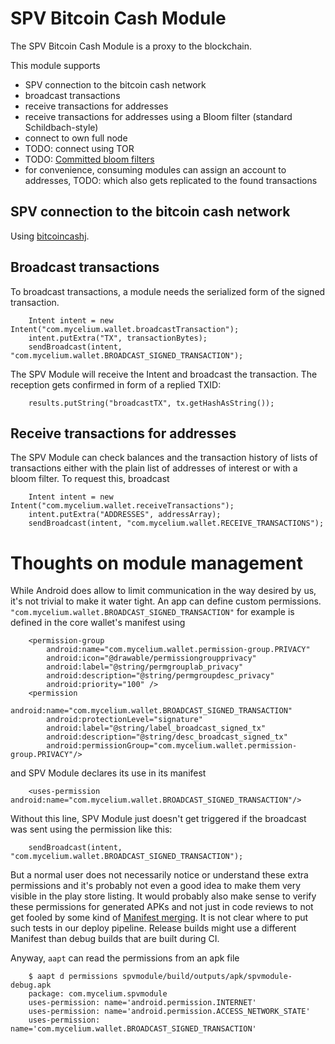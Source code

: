 # SPV Bitcoin Cash Module

The SPV Bitcoin Cash Module is a proxy to the blockchain.

This module supports

* SPV connection to the bitcoin cash network
* broadcast transactions
* receive transactions for addresses
* receive transactions for addresses using a Bloom filter (standard Schildbach-style)
* connect to own full node
* TODO: connect using TOR
* TODO: [Committed bloom filters](https://lists.linuxfoundation.org/pipermail/bitcoin-dev/2016-May/012636.html)
* for convenience, consuming modules can assign an account to addresses, TODO: which also gets replicated to the found transactions

## SPV connection to the bitcoin cash network

Using [bitcoincashj](https://github.com/mycelium-com/bitcoincashj/tree/multiple-hd-accounts).

## Broadcast transactions

To broadcast transactions, a module needs the serialized form of the signed transaction.

        Intent intent = new Intent("com.mycelium.wallet.broadcastTransaction");
        intent.putExtra("TX", transactionBytes);
        sendBroadcast(intent, "com.mycelium.wallet.BROADCAST_SIGNED_TRANSACTION");

The SPV Module will receive the Intent and broadcast the transaction.
The reception gets confirmed in form of a replied TXID:

        results.putString("broadcastTX", tx.getHashAsString());

## Receive transactions for addresses

The SPV Module can check balances and the transaction history of lists of transactions either with
the plain list of addresses of interest or with a bloom filter.
To request this, broadcast

        Intent intent = new Intent("com.mycelium.wallet.receiveTransactions");
        intent.putExtra("ADDRESSES", addressArray);
        sendBroadcast(intent, "com.mycelium.wallet.RECEIVE_TRANSACTIONS");

# Thoughts on module management

While Android does allow to limit communication in the way desired by us, it's not trivial to make it water tight.
An app can define custom permissions. `"com.mycelium.wallet.BROADCAST_SIGNED_TRANSACTION"` for example is defined in the core wallet's manifest using

        <permission-group
            android:name="com.mycelium.wallet.permission-group.PRIVACY"
            android:icon="@drawable/permissiongroupprivacy"
            android:label="@string/permgrouplab_privacy"
            android:description="@string/permgroupdesc_privacy"
            android:priority="100" />
        <permission
            android:name="com.mycelium.wallet.BROADCAST_SIGNED_TRANSACTION"
            android:protectionLevel="signature"
            android:label="@string/label_broadcast_signed_tx"
            android:description="@string/desc_broadcast_signed_tx"
            android:permissionGroup="com.mycelium.wallet.permission-group.PRIVACY"/>

and SPV Module declares its use in its manifest

        <uses-permission android:name="com.mycelium.wallet.BROADCAST_SIGNED_TRANSACTION"/>

Without this line, SPV Module just doesn't get triggered if the broadcast was sent using the permission like this:

        sendBroadcast(intent, "com.mycelium.wallet.BROADCAST_SIGNED_TRANSACTION");

But a normal user does not necessarily notice or understand these extra permissions and it's probably not even a good idea to make them very visible in the play store listing.
It would probably also make sense to verify these permissions for generated APKs and not just in code reviews to not get fooled by some kind of [Manifest merging](https://developer.android.com/studio/build/manifest-merge.html).
It is not clear where to put such tests in our deploy pipeline. Release builds might use a different Manifest than debug builds that are built during CI.

Anyway, `aapt` can read the permissions from an apk file

        $ aapt d permissions spvmodule/build/outputs/apk/spvmodule-debug.apk
        package: com.mycelium.spvmodule
        uses-permission: name='android.permission.INTERNET'
        uses-permission: name='android.permission.ACCESS_NETWORK_STATE'
        uses-permission: name='com.mycelium.wallet.BROADCAST_SIGNED_TRANSACTION'



